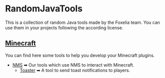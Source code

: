 # RandomJavaTools

This is a collection of random Java tools made by the Foxelia team. You can use them in your projects following the according license.


## [Minecraft](src/fr/foxelia/tools/minecraft)
You can find here some tools to help you develop your Minecraft plugins.
* [NMS](src/fr/foxelia/tools/minecraft/nms) ➡ Our tools which use NMS to interact with Minecraft.
    * [Toaster](src/fr/foxelia/tools/minecraft/nms/toast) ➡ A tool to send toast notifications to players.